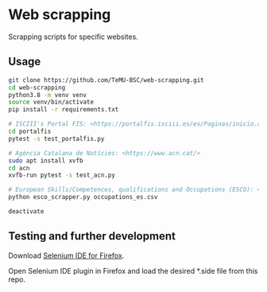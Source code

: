 # Web scrapping

Scrapping scripts for specific websites.

## Usage

```bash
git clone https://github.com/TeMU-BSC/web-scrapping.git
cd web-scrapping
python3.8 -m venv venv
source venv/bin/activate
pip install -r requirements.txt

# ISCIII's Portal FIS: <https://portalfis.isciii.es/es/Paginas/inicio.aspx>
cd portalfis
pytest -s test_portalfis.py

# Agència Catalana de Notícies: <https://www.acn.cat/>
sudo apt install xvfb
cd acn
xvfb-run pytest -s test_acn.py

# European Skills/Competences, qualifications and Occupations (ESCO): <https://ec.europa.eu/esco/portal/occupation>
python esco_scrapper.py occupations_es.csv

deactivate
```

## Testing and further development

Download [Selenium IDE for Firefox](https://addons.mozilla.org/en-US/firefox/addon/selenium-ide/).

Open Selenium IDE plugin in Firefox and load the desired *.side file from this repo.